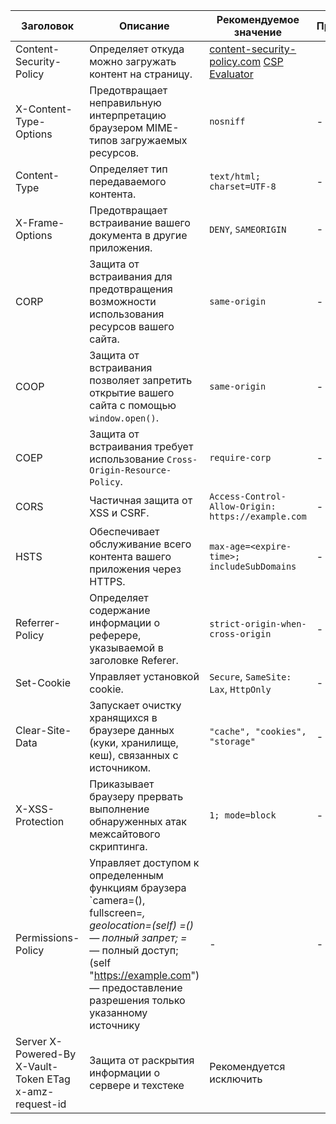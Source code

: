
| Заголовок                     | Описание                                                                                   | Рекомендуемое значение | Проверка                                                                                   |
|--------------------------------|------------------------------------------------------------------------------------------|------------------------|------------------------------------------------------------------------------------------------|
| Content-Security-Policy        | Определяет откуда можно загружать контент на страницу.| [content-security-policy.com](https://content-security-policy.com/) [CSP Evaluator](https://csp-evaluator.withgoogle.com/)  |                                              |
| X-Content-Type-Options         | Предотвращает неправильную интерпретацию браузером MIME-типов загружаемых ресурсов.     | `nosniff`               | -                                                                                    |
| Content-Type                   | Определяет тип передаваемого контента.                                                    | `text/html; charset=UTF-8` | -                                                                                    |
| X-Frame-Options               | Предотвращает встраивание вашего документа в другие приложения.                           | `DENY`, `SAMEORIGIN`     | -                                                                                    |
| CORP                          | Защита от встраивания для предотвращения возможности использования ресурсов вашего сайта.   | `same-origin`            | -                                                                                    |
| COOP                          | Защита от встраивания позволяет запретить открытие вашего сайта с помощью `window.open()`. | `same-origin`            | -                                                                                    |
| COEP                          | Защита от встраивания требует использование `Cross-Origin-Resource-Policy`.                 | `require-corp`           | -                                                                                    |
| CORS                           | Частичная защита от XSS и CSRF.                                                          | `Access-Control-Allow-Origin: https://example.com` | -                                                                                    |
| HSTS                          | Обеспечивает обслуживание всего контента вашего приложения через HTTPS.                  | `max-age=<expire-time>; includeSubDomains` | -                                                                                    |
| Referrer-Policy               | Определяет содержание информации о реферере, указываемой в заголовке Referer.            | `strict-origin-when-cross-origin` | -                                                                                    |
| Set-Cookie                     | Управляет установкой cookie.                                                              | `Secure`, `SameSite: Lax`, `HttpOnly` | -                                                                                    |
| Clear-Site-Data              | Запускает очистку хранящихся в браузере данных (куки, хранилище, кеш), связанных с источником. | `"cache", "cookies", "storage"` | -                                                                                    |
| X-XSS-Protection              | Приказывает браузеру прервать выполнение обнаруженных атак межсайтового скриптинга.        | `1; mode=block`           | -                                                                                    |
| Permissions-Policy            | Управляет доступом к определенным функциям браузера `camera=(), fullscreen=*, geolocation=(self) =() — полный запрет; =* — полный доступ; (self "https://example.com") — предоставление разрешения только указанному источнику | - | - |
|Server X-Powered-By X-Vault-Token ETag x-amz-request-id|Защита от раскрытия информации о сервере и техстеке|Рекомендуется исключить||
